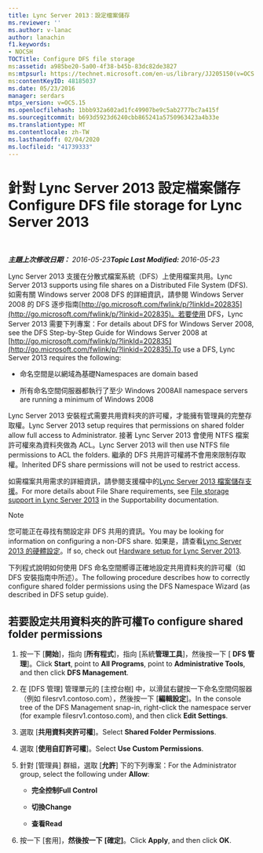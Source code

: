 ```yaml
---
title: Lync Server 2013：設定檔案儲存
ms.reviewer: ''
ms.author: v-lanac
author: lanachin
f1.keywords:
- NOCSH
TOCTitle: Configure DFS file storage
ms:assetid: a985be20-5a00-4f38-b45b-83dc82de3827
ms:mtpsurl: https://technet.microsoft.com/en-us/library/JJ205150(v=OCS.15)
ms:contentKeyID: 48185037
ms.date: 05/23/2016
manager: serdars
mtps_version: v=OCS.15
ms.openlocfilehash: 1bbb932a602ad1fc49907be9c5ab2777bc7a415f
ms.sourcegitcommit: b693d5923d6240cbb865241a5750963423a4b33e
ms.translationtype: MT
ms.contentlocale: zh-TW
ms.lasthandoff: 02/04/2020
ms.locfileid: "41739333"
---
```

<div data-xmlns="http://www.w3.org/1999/xhtml">

<div class="topic" data-xmlns="http://www.w3.org/1999/xhtml" data-msxsl="urn:schemas-microsoft-com:xslt" data-cs="http://msdn.microsoft.com/en-us/">

<div data-asp="http://msdn2.microsoft.com/asp">

# <a name="configure-dfs-file-storage-for-lync-server-2013"></a><span data-ttu-id="288f1-102">針對 Lync Server 2013 設定檔案儲存</span><span class="sxs-lookup"><span data-stu-id="288f1-102">Configure DFS file storage for Lync Server 2013</span></span>

</div>

<div id="mainSection">

<div id="mainBody">

<span> </span>

<span data-ttu-id="288f1-103">_**主題上次修改日期：** 2016-05-23_</span><span class="sxs-lookup"><span data-stu-id="288f1-103">_**Topic Last Modified:** 2016-05-23_</span></span>

<span data-ttu-id="288f1-104">Lync Server 2013 支援在分散式檔案系統（DFS）上使用檔案共用。</span><span class="sxs-lookup"><span data-stu-id="288f1-104">Lync Server 2013 supports using file shares on a Distributed File System (DFS).</span></span> <span data-ttu-id="288f1-105">如需有關 Windows server 2008 DFS 的詳細資訊，請參閱 Windows Server 2008 的 DFS 逐步指南[http://go.microsoft.com/fwlink/p/?linkId=202835](http://go.microsoft.com/fwlink/p/?linkid=202835)。若要使用 DFS，Lync Server 2013 需要下列專案：</span><span class="sxs-lookup"><span data-stu-id="288f1-105">For details about DFS for Windows Server 2008, see the DFS Step-by-Step Guide for Windows Server 2008 at [http://go.microsoft.com/fwlink/p/?linkId=202835](http://go.microsoft.com/fwlink/p/?linkid=202835).To use a DFS, Lync Server 2013 requires the following:</span></span>

  - <span data-ttu-id="288f1-106">命名空間是以網域為基礎</span><span class="sxs-lookup"><span data-stu-id="288f1-106">Namespaces are domain based</span></span>

  - <span data-ttu-id="288f1-107">所有命名空間伺服器都執行了至少 Windows 2008</span><span class="sxs-lookup"><span data-stu-id="288f1-107">All namespace servers are running a minimum of Windows 2008</span></span>

<span data-ttu-id="288f1-108">Lync Server 2013 安裝程式需要共用資料夾的許可權，才能擁有管理員的完整存取權。</span><span class="sxs-lookup"><span data-stu-id="288f1-108">Lync Server 2013 setup requires that permissions on shared folder allow full access to Administrator.</span></span> <span data-ttu-id="288f1-109">接著 Lync Server 2013 會使用 NTFS 檔案許可權來為資料夾做為 ACL。</span><span class="sxs-lookup"><span data-stu-id="288f1-109">Lync Server 2013 will then use NTFS file permissions to ACL the folders.</span></span> <span data-ttu-id="288f1-110">繼承的 DFS 共用許可權將不會用來限制存取權。</span><span class="sxs-lookup"><span data-stu-id="288f1-110">Inherited DFS share permissions will not be used to restrict access.</span></span>

<span data-ttu-id="288f1-111">如需檔案共用需求的詳細資訊，請參閱支援檔中的[Lync Server 2013 檔案儲存支援](lync-server-2013-file-storage-support.md)。</span><span class="sxs-lookup"><span data-stu-id="288f1-111">For more details about File Share requirements, see [File storage support in Lync Server 2013](lync-server-2013-file-storage-support.md) in the Supportability documentation.</span></span>

<div>


> [!NOTE]  
> <span data-ttu-id="288f1-112">您可能正在尋找有關設定非 DFS 共用的資訊。</span><span class="sxs-lookup"><span data-stu-id="288f1-112">You may be looking for information on configuring a non-DFS share.</span></span> <span data-ttu-id="288f1-113">如果是，請查看<A href="lync-server-2013-hardware-setup.md">Lync Server 2013 的硬體設定</A>。</span><span class="sxs-lookup"><span data-stu-id="288f1-113">If so, check out <A href="lync-server-2013-hardware-setup.md">Hardware setup for Lync Server 2013</A>.</span></span>



</div>

<span data-ttu-id="288f1-114">下列程式說明如何使用 DFS 命名空間嚮導正確地設定共用資料夾的許可權（如 DFS 安裝指南中所述）。</span><span class="sxs-lookup"><span data-stu-id="288f1-114">The following procedure describes how to correctly configure shared folder permissions using the DFS Namespace Wizard (as described in DFS setup guide).</span></span>

<div>

## <a name="to-configure-shared-folder-permissions"></a><span data-ttu-id="288f1-115">若要設定共用資料夾的許可權</span><span class="sxs-lookup"><span data-stu-id="288f1-115">To configure shared folder permissions</span></span>

1.  <span data-ttu-id="288f1-116">按一下 [**開始**]，指向 [**所有程式**]，指向 [系統**管理工具**]，然後按一下 [ **DFS 管理**]。</span><span class="sxs-lookup"><span data-stu-id="288f1-116">Click **Start**, point to **All Programs**, point to **Administrative Tools**, and then click **DFS Management**.</span></span>

2.  <span data-ttu-id="288f1-117">在 [DFS 管理] 管理單元的 [主控台樹] 中，以滑鼠右鍵按一下命名空間伺服器（例如 filesrv1.contoso.com），然後按一下 [**編輯設定**]。</span><span class="sxs-lookup"><span data-stu-id="288f1-117">In the console tree of the DFS Management snap-in, right-click the namespace server (for example filesrv1.contoso.com), and then click **Edit Settings**.</span></span>

3.  <span data-ttu-id="288f1-118">選取 [**共用資料夾許可權**]。</span><span class="sxs-lookup"><span data-stu-id="288f1-118">Select **Shared Folder Permissions**.</span></span>

4.  <span data-ttu-id="288f1-119">選取 [**使用自訂許可權**]。</span><span class="sxs-lookup"><span data-stu-id="288f1-119">Select **Use Custom Permissions**.</span></span>

5.  <span data-ttu-id="288f1-120">針對 [管理員] 群組，選取 [**允許**] 下的下列專案：</span><span class="sxs-lookup"><span data-stu-id="288f1-120">For the Administrator group, select the following under **Allow**:</span></span>
    
      - <span data-ttu-id="288f1-121">**完全控制**</span><span class="sxs-lookup"><span data-stu-id="288f1-121">**Full Control**</span></span>
    
      - <span data-ttu-id="288f1-122">**切換**</span><span class="sxs-lookup"><span data-stu-id="288f1-122">**Change**</span></span>
    
      - <span data-ttu-id="288f1-123">**查看**</span><span class="sxs-lookup"><span data-stu-id="288f1-123">**Read**</span></span>

6.  <span data-ttu-id="288f1-124">按一下 [套用]，**然後按一下** **[確定]**。</span><span class="sxs-lookup"><span data-stu-id="288f1-124">Click **Apply**, and then click **OK**.</span></span>

</div>

</div>

<span> </span>

</div>

</div>

</div>

